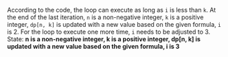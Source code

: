 According to the code, the loop can execute as long as `i` is less than `k`. At the end of the last iteration, `n` is a non-negative integer, `k` is a positive integer, `dp[n, k]` is updated with a new value based on the given formula, `i` is 2. For the loop to execute one more time, `i` needs to be adjusted to 3.
State: **n is a non-negative integer, k is a positive integer, dp[n, k] is updated with a new value based on the given formula, i is 3**